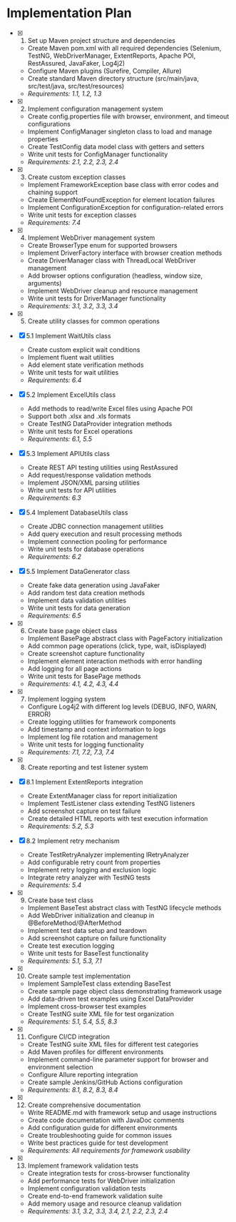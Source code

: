 # Implementation Plan

- [x] 1. Set up Maven project structure and dependencies

  - Create Maven pom.xml with all required dependencies (Selenium, TestNG, WebDriverManager, ExtentReports, Apache POI, RestAssured, JavaFaker, Log4j2)
  - Configure Maven plugins (Surefire, Compiler, Allure)
  - Create standard Maven directory structure (src/main/java, src/test/java, src/test/resources)
  - _Requirements: 1.1, 1.2, 1.3_

- [x] 2. Implement configuration management system

  - Create config.properties file with browser, environment, and timeout configurations
  - Implement ConfigManager singleton class to load and manage properties
  - Create TestConfig data model class with getters and setters
  - Write unit tests for ConfigManager functionality
  - _Requirements: 2.1, 2.2, 2.3, 2.4_

- [x] 3. Create custom exception classes

  - Implement FrameworkException base class with error codes and chaining support
  - Create ElementNotFoundException for element location failures
  - Implement ConfigurationException for configuration-related errors
  - Write unit tests for exception classes
  - _Requirements: 7.4_

- [x] 4. Implement WebDriver management system

  - Create BrowserType enum for supported browsers
  - Implement DriverFactory interface with browser creation methods
  - Create DriverManager class with ThreadLocal WebDriver management
  - Add browser options configuration (headless, window size, arguments)
  - Implement WebDriver cleanup and resource management
  - Write unit tests for DriverManager functionality
  - _Requirements: 3.1, 3.2, 3.3, 3.4_

- [x] 5. Create utility classes for common operations
- [x] 5.1 Implement WaitUtils class

  - Create custom explicit wait conditions
  - Implement fluent wait utilities
  - Add element state verification methods
  - Write unit tests for wait utilities
  - _Requirements: 6.4_

- [x] 5.2 Implement ExcelUtils class

  - Add methods to read/write Excel files using Apache POI
  - Support both .xlsx and .xls formats
  - Create TestNG DataProvider integration methods
  - Write unit tests for Excel operations
  - _Requirements: 6.1, 5.5_

- [x] 5.3 Implement APIUtils class

  - Create REST API testing utilities using RestAssured
  - Add request/response validation methods
  - Implement JSON/XML parsing utilities
  - Write unit tests for API utilities
  - _Requirements: 6.3_

- [x] 5.4 Implement DatabaseUtils class

  - Create JDBC connection management utilities
  - Add query execution and result processing methods
  - Implement connection pooling for performance
  - Write unit tests for database operations
  - _Requirements: 6.2_

- [x] 5.5 Implement DataGenerator class

  - Create fake data generation using JavaFaker
  - Add random test data creation methods
  - Implement data validation utilities
  - Write unit tests for data generation
  - _Requirements: 6.5_

- [x] 6. Create base page object class

  - Implement BasePage abstract class with PageFactory initialization
  - Add common page operations (click, type, wait, isDisplayed)
  - Create screenshot capture functionality
  - Implement element interaction methods with error handling
  - Add logging for all page actions
  - Write unit tests for BasePage methods
  - _Requirements: 4.1, 4.2, 4.3, 4.4_

- [x] 7. Implement logging system

  - Configure Log4j2 with different log levels (DEBUG, INFO, WARN, ERROR)
  - Create logging utilities for framework components
  - Add timestamp and context information to logs
  - Implement log file rotation and management
  - Write unit tests for logging functionality
  - _Requirements: 7.1, 7.2, 7.3, 7.4_

- [x] 8. Create reporting and test listener system
- [x] 8.1 Implement ExtentReports integration

  - Create ExtentManager class for report initialization
  - Implement TestListener class extending TestNG listeners
  - Add screenshot capture on test failure
  - Create detailed HTML reports with test execution information
  - _Requirements: 5.2, 5.3_

- [x] 8.2 Implement retry mechanism

  - Create TestRetryAnalyzer implementing IRetryAnalyzer
  - Add configurable retry count from properties
  - Implement retry logging and exclusion logic
  - Integrate retry analyzer with TestNG tests
  - _Requirements: 5.4_

- [x] 9. Create base test class

  - Implement BaseTest abstract class with TestNG lifecycle methods
  - Add WebDriver initialization and cleanup in @BeforeMethod/@AfterMethod
  - Implement test data setup and teardown
  - Add screenshot capture on failure functionality
  - Create test execution logging
  - Write unit tests for BaseTest functionality
  - _Requirements: 5.1, 5.3, 7.1_

- [x] 10. Create sample test implementation

  - Implement SampleTest class extending BaseTest
  - Create sample page object class demonstrating framework usage
  - Add data-driven test examples using Excel DataProvider
  - Implement cross-browser test examples
  - Create TestNG suite XML file for test organization
  - _Requirements: 5.1, 5.4, 5.5, 8.3_

- [x] 11. Configure CI/CD integration

  - Create TestNG suite XML files for different test categories
  - Add Maven profiles for different environments
  - Implement command-line parameter support for browser and environment selection
  - Configure Allure reporting integration
  - Create sample Jenkins/GitHub Actions configuration
  - _Requirements: 8.1, 8.2, 8.3, 8.4_

- [x] 12. Create comprehensive documentation

  - Write README.md with framework setup and usage instructions
  - Create code documentation with JavaDoc comments
  - Add configuration guide for different environments
  - Create troubleshooting guide for common issues
  - Write best practices guide for test development
  - _Requirements: All requirements for framework usability_

- [x] 13. Implement framework validation tests
  - Create integration tests for cross-browser functionality
  - Add performance tests for WebDriver initialization
  - Implement configuration validation tests
  - Create end-to-end framework validation suite
  - Add memory usage and resource cleanup validation
  - _Requirements: 3.1, 3.2, 3.3, 3.4, 2.1, 2.2, 2.3, 2.4_
